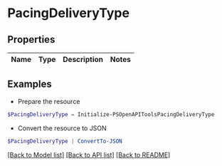 # PacingDeliveryType
## Properties

Name | Type | Description | Notes
------------ | ------------- | ------------- | -------------

## Examples

- Prepare the resource
```powershell
$PacingDeliveryType = Initialize-PSOpenAPIToolsPacingDeliveryType 
```

- Convert the resource to JSON
```powershell
$PacingDeliveryType | ConvertTo-JSON
```

[[Back to Model list]](../README.md#documentation-for-models) [[Back to API list]](../README.md#documentation-for-api-endpoints) [[Back to README]](../README.md)

